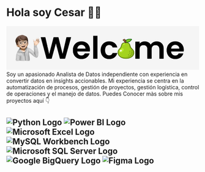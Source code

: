 #  Hola soy Cesar 👨‍💻
<img src="https://raw.githubusercontent.com/Pear-itaPE/Pear-itaPE/main/Captura%20de%20pantalla%202023-12-13%20212510.png" alt="Data Analyst">
Soy un apasionado Analista de Datos independiente con experiencia en convertir datos en insights accionables. Mi experiencia se centra en la automatización de procesos, gestión de proyectos, gestión logística, control de operaciones y el manejo de datos. Puedes Conocer màs sobre mis proyectos aquí 👇

## <img src="https://upload.wikimedia.org/wikipedia/commons/c/c3/Python-logo-notext.svg" alt="Python Logo" style="width:30px;"/> <img src="https://upload.wikimedia.org/wikipedia/commons/c/cf/New_Power_BI_Logo.svg" alt="Power BI Logo" style="width:30px;"/> <img src="https://upload.wikimedia.org/wikipedia/commons/3/34/Microsoft_Office_Excel_%282019%E2%80%93present%29.svg" alt="Microsoft Excel Logo" style="width:30px;"/> <img src="https://cdn.icon-icons.com/icons2/1381/PNG/512/mysqlworkbench_93532.png" alt="MySQL Workbench Logo" style="width:30px;"/> <img src="https://cdn.freebiesupply.com/logos/large/2x/microsoft-sql-server-logo-png-transparent.png" alt="Microsoft SQL Server Logo" style="width:30px;"/> <img src="https://cdn.icon-icons.com/icons2/2699/PNG/512/google_bigquery_logo_icon_168150.png" alt="Google BigQuery Logo" style="width:30px;"/> <img src="https://upload.wikimedia.org/wikipedia/commons/3/33/Figma-logo.svg" alt="Figma Logo" style="width:30px;"/>

 

